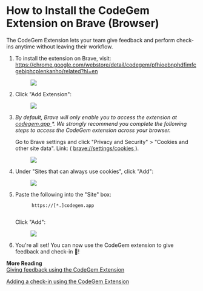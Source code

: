 # How to Install the CodeGem Extension on Brave (Browser)

The CodeGem Extension lets your team give feedback and perform check-ins anytime without leaving their workflow.

1.  To install the extension on Brave, visit: <https://chrome.google.com/webstore/detail/codegem/pfhioebnphdfimfcgebiphcplenkanho/related?hl=en>

    <figure><img src="https://d15txwkj13xtvh.cloudfront.net/downloads.intercomcdn.com/i/o/623081375/60516cfb717e457f3811a269/image.png" /></figure>

2.  Click "Add Extension":

    <figure><img src="https://d15txwkj13xtvh.cloudfront.net/downloads.intercomcdn.com/i/o/623081649/7db1dbff2b18de7bbb3b5f61/image.png" /></figure>

3.  *By default, Brave will only enable you to access the extension at [codegem.app ](https://my.codegem.app/)\*. We strongly recommend you complete the following steps to access the CodeGem extension across your browser.*

    Go to Brave settings and click "Privacy and Security" > "Cookies and other site data". Link: ( [brave://settings/cookies ](brave://settings/cookies)).

    <figure><img src="https://d15txwkj13xtvh.cloudfront.net/downloads.intercomcdn.com/i/o/623110319/423ee820555b289073d0d388/image.png" /></figure>

4.  Under "Sites that can always use cookies", click "Add":

    <figure><img src="https://d15txwkj13xtvh.cloudfront.net/downloads.intercomcdn.com/i/o/623111106/ef77c9206436e5e0095319fe/image.png" /></figure>

5.  Paste the following into the "Site" box:

    ```
          https://[*.]codegem.app
         
    ```

    Click "Add":

    <figure><img src="https://d15txwkj13xtvh.cloudfront.net/downloads.intercomcdn.com/i/o/623111471/e26b8e04118b1a02f3001b16/image.png" /></figure>

6.  You're all set! You can now use the CodeGem extension to give feedback and check-in 🎉!

**More Reading**\
[Giving feedback using the CodeGem Extension](6203035-how-do-i-offer-feedback.html)

[Adding a check-in using the CodeGem Extension](https://intercom.help/codegem-support/en/articles/6198554-how-do-i-do-a-quick-check-in)
